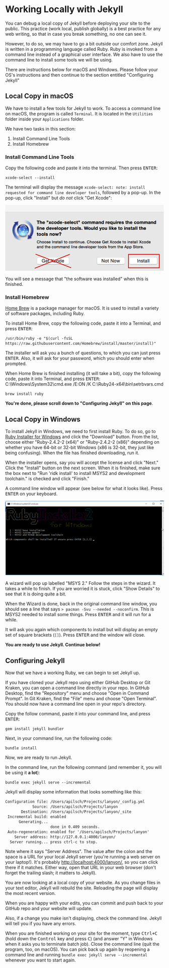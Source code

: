 # Working Locally with Jekyll

You can debug a local copy of Jekyll before deploying your site to the public. This practice (work local, publish globally) is a best practice for any web writing, so that in case you break something, no one can see it.

However, to do so, we may have to go a bit outside our comfort zone. Jekyll is written in a programming language called Ruby. Ruby is invoked from a command line instead of a graphical user interface. We also have to use the command line to install some tools we will be using.

There are instructions below for macOS and Windows. Please follow your OS's instructions and then continue to the section entitled "Configuring Jekyll"

## Local Copy in macOS

We have to install a few tools for Jekyll to work. To access a command line on macOS, the program is called `Terminal`. It is located in the `Utilities` folder inside your `Applications` folder.

We have two tasks in this section:

1. Install Command Line Tools
2. Install Homebrew

### Install Command Line Tools

Copy the following code and paste it into the terminal. Then press <kbd>ENTER</kbd>:

```shell
xcode-select --install
```

The terminal will display the message `xcode-select: note: install requested for command line developer tools`, followed by a pop-up. In the pop-up, click "Install" but _do not_ click "Get Xcode":

![](macos-jekyll-xcode.png)

You will see a message that "the software was installed" when this is finished.

### Install Homebrew

[Home Brew](http://brew.sh) is a package manager for macOS. It is used to install a variety of software packages, including Ruby.

To install Home Brew, copy the following code, paste it into a Terminal, and press <kbd>ENTER</kbd>:

~~~
/usr/bin/ruby -e "$(curl -fsSL https://raw.githubusercontent.com/Homebrew/install/master/install)"
~~~

The installer will ask you a bunch of questions, to which you can just press <kbd>ENTER</kbd>. Also, it will ask for your password, which you should enter when prompted.

When Home Brew is finished installing (it will take a bit), copy the following code, paste it into Terminal, and press <kbd>ENTER</kbd>:
C:\Windows\System32\cmd.exe /E:ON /K C:\Ruby24-x64\bin\setrbvars.cmd
~~~
brew install ruby
~~~

**You're done, please scroll down to "Configuring Jekyll" on this page**.

## Local Copy in Windows

To install Jekyll in Windows, we need to first install Ruby. To do so, go to [Ruby Installer for Windows](https://rubyinstaller.org) and click the "Download" button. From the list, choose either "Ruby-2.4.2-2 (x64)" or "Ruby-2.4.2-2 (x86)" depending on whether you have 64-bit or 32-bit Windows (x86 is 32-bit, they just like being confusing). When the file has finished downloading, run it.

When the installer opens, say you will accept the license and click "Next." Click the "Install" button on the next screen. When it is finished, make sure the box next to "Run 'ridk install' to install MSYS2 and development toolchain." is checked and click "Finish."

A command line window will appear (see below for what it looks like). Press <kbd>ENTER</kbd> on your keyboard.

![](msys2-install.png)

A wizard will pop up labelled "MSYS 2." Follow the steps in the wizard. It takes a while to finish. If you are worried it is stuck, click "Show Details" to see that it is doing quite a bit.

When the Wizard is done, back in the original command line window, you should see a line that says `> pacman -Svu --needed --noconfirm`. This is MSYS2 needed to install some things. Press <kbd>ENTER</kbd> and it will run for a while.

It will ask you again which components to install but will display an empty set of square brackets (`[]`). Press <kbd>ENTER</kbd> and the window will close.

**You are ready to use Jekyll. Continue below!**

## Configuring Jekyll

Now that we have a working Ruby, we can begin to set Jekyll up.

If you have cloned your Jekyll repo using either GitHub Desktop or Git Kraken, you can open a command line directly in your repo. In GitHub Desktop, find the "Repository" menu and choose "Open in Command Prompt". In Git Kraken, find the "File" menu and choose "Open Terminal". You should now have a command line open in your repo's directory.

Copy the follow command, paste it into your command line, and press <kbd>ENTER</kbd>:

~~~
gem install jekyll bundler
~~~

Next, in your command line, run the following code:

~~~
bundle install
~~~

Now, we are ready to run Jekyll.

In the command line, run the following command (and remember it, you will be using it **a lot**):

~~~
bundle exec jekyll serve --incremental
~~~

Jekyll will display some information that looks something like this:

~~~
Configuration file: /Users/apilsch/Projects/lanyon/_config.yml
            Source: /Users/apilsch/Projects/lanyon
       Destination: /Users/apilsch/Projects/lanyon/_site
 Incremental build: enabled
      Generating...
                    done in 0.409 seconds.
 Auto-regeneration: enabled for '/Users/apilsch/Projects/lanyon'
    Server address: http://127.0.0.1:4000/lanyon/
  Server running... press ctrl-c to stop.
~~~

Note where it says "Server Address". The value after the colon and the space is a URL for your local Jekyll server (you're running a web server on your laptop!). It's probably [http://localhost:4000/lanyon/](http://localhost:4000/lanyon/), so you can click there if it matches. Either way, open that URL in your web browser (don't forget the trailing slash; it matters to Jekyll).

You are now looking at a local copy of your website. As you change files in your text editor, Jekyll will rebuild the site. Reloading the page will display the most recent version.

When you are happy with your edits, you can commit and push back to your GitHub repo and your website will update.

Also, if a change you make isn't displaying, check the command line. Jekyll will tell you if you have any errors.

When you are finished working on your site for the moment, type <kbd>Ctrl+C</kbd> (hold down the <kbd>Control</kbd> key and press <kbd>C</kbd>) (and answer "Y" in Windows when it asks you to terminate batch job). Close the command line (quit the program, too, on macOS). You can pick back up again by reopening a command line and running `bundle exec jekyll serve --incremental` whenever you want to start again.
